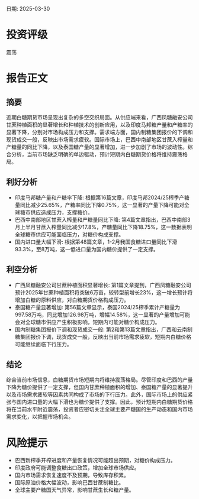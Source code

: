 
日期: 2025-03-30

# 投资评级

震荡

# 报告正文

## 摘要

近期白糖期货市场呈现出复杂的多空交织局面。从供应端来看，广西凤糖融安公司甘蔗种植面积的显著增长和种植技术的创新应用，以及印度马邦糖产量和产糖率的显著下降，分别对市场构成压力和支撑。需求端方面，国内制糖集团报价的下调和现货成交一般，反映出市场需求疲软。国际市场上，巴西中南部地区甘蔗入榨量和产糖量的同比下降，以及泰国糖产量的显著增加，进一步加剧了市场的波动性。综合分析，当前市场缺乏明确的单边驱动，预计短期内白糖期货价格将维持震荡格局。

## 利好分析

* 印度马邦糖产量和产糖率下降: 根据第16篇文章，印度马邦2024/25榨季产糖量同比减少25.65%，产糖率同比下降0.75%，这一显著的产量下降可能对全球糖市供应造成压力，支撑糖价。
* 巴西中南部地区甘蔗入榨量和产糖量同比下降: 第4篇文章指出，巴西中南部3月上半月甘蔗入榨量同比减少17.8%，产糖量同比下降18.75%，这一数据表明全球糖市供应可能面临压力，对糖价构成支撑。
* 国内进口量大幅下滑: 根据第48篇文章，1-2月我国食糖进口量同比下滑93.3%，至8万吨，这一低进口量为国内糖价提供了一定支撑。

## 利空分析

* 广西凤糖融安公司甘蔗种植面积显著增长: 第1篇文章提到，广西凤糖融安公司预计2025年甘蔗种植面积将突破6万亩，较转型前增长23%，这一增长预计将增加白糖的原料供应，对白糖期货价格构成压力。
* 泰国糖产量显著增加: 第56篇文章显示，泰国2024/25榨季累计产糖量为997.58万吨，同比增加126.98万吨，增幅14.58%，这一显著的产量增加可能会对全球糖市供应产生积极影响，短期内可能对糖价构成压力。
* 国内制糖集团报价下调和现货成交一般: 第2和第13篇文章指出，广西和云南制糖集团报价下调，现货成交一般，反映出当前市场需求疲软，短期内白糖价格可能继续面临下行压力。

## 结论

综合当前市场信息，白糖期货市场短期内将维持震荡格局。尽管印度和巴西的产量下降为糖价提供了一定支撑，但国内甘蔗种植面积的增加、泰国糖产量的显著提升以及市场需求疲软等因素共同构成了市场的下行压力。此外，国际市场上的供应紧张与国内进口量的大幅下滑也为糖价提供了支撑。因此，预计短期内白糖期货价格将在当前水平附近震荡，投资者应密切关注全球主要产糖国的生产动态和国内市场需求变化，以把握市场机会。

# 风险提示

* 巴西新榨季开榨进度和产量恢复情况可能超出预期，对糖价构成压力。
* 印度政府可能调整食糖出口政策，增加全球市场供应。
* 国内市场需求恢复速度不及预期，导致库存积累。
* 国际原油价格大幅波动，影响巴西甘蔗制糖比。
* 全球主要产糖国天气异常，影响甘蔗生长和糖产量。
